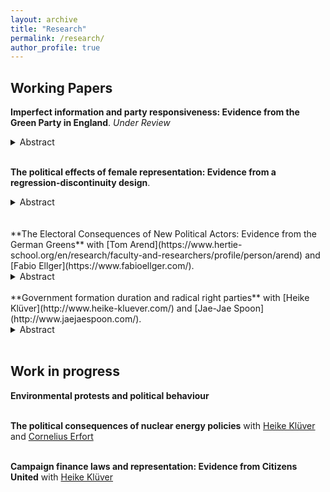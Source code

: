 ```yaml
---
layout: archive
title: "Research"
permalink: /research/
author_profile: true
---
```


## **Working Papers**  
  
**Imperfect information and party responsiveness: Evidence from the Green Party in England**. *Under Review*
<details>
<summary> Abstract </summary>
Do parties respond to voters’ preferences? Scholars of party politics often argue that parties are rational actors who adjust their positions and allocate their resources in order to maximise the likelihood of being elected.  In this paper, I test this assumption by studying how changes in voters’ preferences impact parties’ strategies.  Specifically, I study the effect of floods on the allocation of candidates by the English Greens.  I make the argument that these events provide Green parties with a unique electoral opportunity:  they put the issue of the environment on the agenda and create an incentive for protest vote.  I use a difference-in-differences design and show that the experience of a flood does  have  an  impact  on  voters’  preferences,  but  does  not  have  an  effect  on the party’s allocation of candidates. I investigate the reasons underlying these results using data on campaign expenditures and interviews with party officials.  
</details>
   <br> 
    
**The political effects of female representation: Evidence from a regression-discontinuity design**.
  <details>
  <summary> Abstract </summary>
Does the election of female politicians foster political participation among women? While it is often argued that representation can promote the participation of minorities and of women in particular, research on this has provided mixed results. In this paper, I contribute to this puzzle by using a regression-discontinuity design with close elections to test whether electing a female MP increases women’s participation in local politics in the UK. I collect a novel dataset of over 300000 local candidates and use panel surveys to test this relationship. I find that the election of a female MP has no effect on the number of female local candidates, but has an effect on women's political attitudes. These results are important for a better understanding of female and minority participation, and can inform policy on diminishing gender inequalities in politics.  
</details>
  <br>
  <br>
**The Electoral Consequences of New Political Actors: Evidence from the German Greens** with [Tom Arend](https://www.hertie-school.org/en/research/faculty-and-researchers/profile/person/arend) and [Fabio Ellger](https://www.fabioellger.com/).
  <details>
  <summary> Abstract </summary>
What are the consequences of new political actors? Recent research suggests that the emergence of radical right parties (RRPs) can defy long established democratic norms, with consequences for the behavior of both voters and political elites. We study whether that is part of a broader pattern by which new actors challenge the political establishment, provoke electoral backlash and increase polarization. Using a difference-in-differences design, we leverage on the differential timing of parliamentary success of the Green Party of Germany to study this question. Our findings become particularly relevant in a time of polarization and fragmentation across Western democracies. 
</details>
  <br>
**Government formation duration and radical right parties** with [Heike Klüver](http://www.heike-kluever.com/) and [Jae-Jae Spoon](http://www.jaejaespoon.com/).
   <details>
  <summary> Abstract </summary>
Do radical right parties (RRPs) delay government formation? Recent research has studied the effect of parliamentary entry of RRPs on voter attitudes, polarization and party competition. Building on the literature on coalition formation, we argue that it is not sufficient to merely enter a parliament, but that RRPs can only delay government formation when they have sufficient bargaining power. Using a difference-in-differences design complemented with an event history analysis, we show that the mere entry of a RRP into parliament has no effect on government formation, but that RRPs can significantly delay the formation of a cabinet when they have sufficient bargaining power. Our findings are relevant for understanding the relationship between party competition, polarization and government formation.  
</details>
  <br>
 
## **Work in progress**  
    
**Environmental protests and political behaviour**   
  <br>
    
**The political consequences of nuclear energy policies** with [Heike Klüver](http://www.heike-kluever.com/) and [Cornelius Erfort](http://corneliuserfort.de/)   
  <br>
    
**Campaign finance laws and representation: Evidence from Citizens United** with [Heike Klüver](http://www.heike-kluever.com/)  
  



